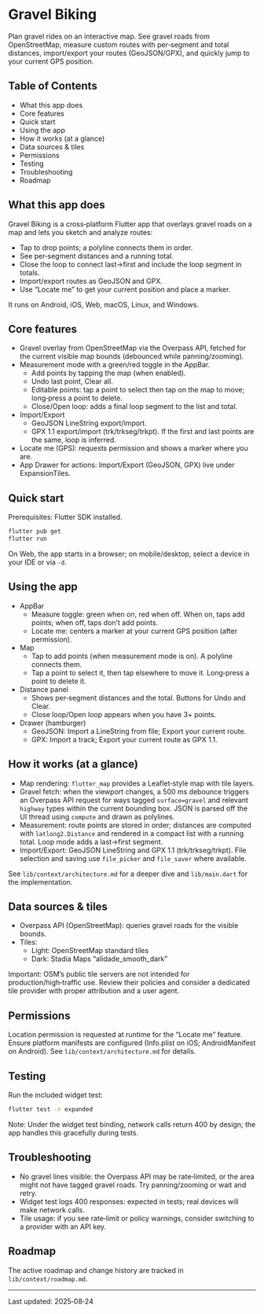 # Gravel Biking

Plan gravel rides on an interactive map. See gravel roads from OpenStreetMap, measure custom routes with per‑segment and total distances, import/export your routes (GeoJSON/GPX), and quickly jump to your current GPS position.

## Table of Contents

- What this app does
- Core features
- Quick start
- Using the app
- How it works (at a glance)
- Data sources & tiles
- Permissions
- Testing
- Troubleshooting
- Roadmap

## What this app does

Gravel Biking is a cross‑platform Flutter app that overlays gravel roads on a map and lets you sketch and analyze routes:

- Tap to drop points; a polyline connects them in order.
- See per‑segment distances and a running total.
- Close the loop to connect last→first and include the loop segment in totals.
- Import/export routes as GeoJSON and GPX.
- Use “Locate me” to get your current position and place a marker.

It runs on Android, iOS, Web, macOS, Linux, and Windows.

## Core features

- Gravel overlay from OpenStreetMap via the Overpass API, fetched for the current visible map bounds (debounced while panning/zooming).
- Measurement mode with a green/red toggle in the AppBar.
	- Add points by tapping the map (when enabled).
	- Undo last point, Clear all.
	- Editable points: tap a point to select then tap on the map to move; long‑press a point to delete.
	- Close/Open loop: adds a final loop segment to the list and total.
- Import/Export
	- GeoJSON LineString export/import.
	- GPX 1.1 export/import (trk/trkseg/trkpt). If the first and last points are the same, loop is inferred.
- Locate me (GPS): requests permission and shows a marker where you are.
- App Drawer for actions: Import/Export (GeoJSON, GPX) live under ExpansionTiles.

## Quick start

Prerequisites: Flutter SDK installed.

```bash
flutter pub get
flutter run
```

On Web, the app starts in a browser; on mobile/desktop, select a device in your IDE or via `-d`.

## Using the app

- AppBar
	- Measure toggle: green when on, red when off. When on, taps add points; when off, taps don’t add points.
	- Locate me: centers a marker at your current GPS position (after permission).
- Map
	- Tap to add points (when measurement mode is on). A polyline connects them.
	- Tap a point to select it, then tap elsewhere to move it. Long‑press a point to delete it.
- Distance panel
	- Shows per‑segment distances and the total. Buttons for Undo and Clear.
	- Close loop/Open loop appears when you have 3+ points.
- Drawer (hamburger)
	- GeoJSON: Import a LineString from file; Export your current route.
	- GPX: Import a track; Export your current route as GPX 1.1.

## How it works (at a glance)

- Map rendering: `flutter_map` provides a Leaflet‑style map with tile layers.
- Gravel fetch: when the viewport changes, a 500 ms debounce triggers an Overpass API request for ways tagged `surface=gravel` and relevant `highway` types within the current bounding box. JSON is parsed off the UI thread using `compute` and drawn as polylines.
- Measurement: route points are stored in order; distances are computed with `latlong2.Distance` and rendered in a compact list with a running total. Loop mode adds a last→first segment.
- Import/Export: GeoJSON LineString and GPX 1.1 (trk/trkseg/trkpt). File selection and saving use `file_picker` and `file_saver` where available.

See `lib/context/architecture.md` for a deeper dive and `lib/main.dart` for the implementation.

## Data sources & tiles

- Overpass API (OpenStreetMap): queries gravel roads for the visible bounds.
- Tiles:
	- Light: OpenStreetMap standard tiles
	- Dark: Stadia Maps “alidade_smooth_dark”

Important: OSM’s public tile servers are not intended for production/high‑traffic use. Review their policies and consider a dedicated tile provider with proper attribution and a user agent.

## Permissions

Location permission is requested at runtime for the “Locate me” feature. Ensure platform manifests are configured (Info.plist on iOS; AndroidManifest on Android). See `lib/context/architecture.md` for details.

## Testing

Run the included widget test:

```bash
flutter test -r expanded
```

Note: Under the widget test binding, network calls return 400 by design; the app handles this gracefully during tests.

## Troubleshooting

- No gravel lines visible: the Overpass API may be rate‑limited, or the area might not have tagged gravel roads. Try panning/zooming or wait and retry.
- Widget test logs 400 responses: expected in tests; real devices will make network calls.
- Tile usage: if you see rate‑limit or policy warnings, consider switching to a provider with an API key.

## Roadmap

The active roadmap and change history are tracked in `lib/context/roadmap.md`.

---
Last updated: 2025‑08‑24

